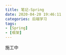 ```yaml
---
title: 笔记-Spring
date: 2020-04-20 19:46:11
categories: 后端学习
tags:
- [Spring]
- [框架]
---
```


施工中

<!-- more -->